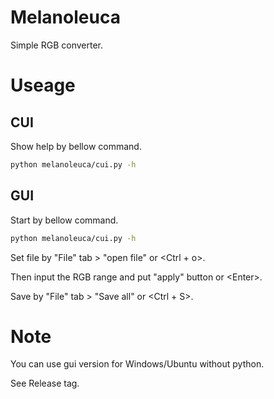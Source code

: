 # Melanoleuca

Simple RGB converter.

# Useage
## CUI
Show help by bellow command.

```bash
python melanoleuca/cui.py -h
```

## GUI
Start by bellow command.

```bash
python melanoleuca/cui.py -h
```

Set file by "File" tab > "open file" or <Ctrl + o>.

Then input the RGB range and put "apply" button or \<Enter>.

Save by "File" tab > "Save all" or <Ctrl + S>.

# Note
You can use gui version for Windows/Ubuntu without python.

See Release tag.
